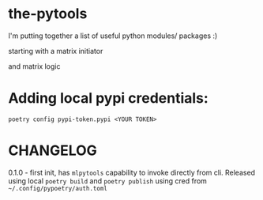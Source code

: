 # the-pytools
I'm putting together a list of useful python modules/ packages :)

starting with a matrix initiator

and matrix logic

# Adding local pypi credentials:
`poetry config pypi-token.pypi <YOUR TOKEN>` 

# CHANGELOG
0.1.0 - first init, has `mlpytools` capability to invoke directly from cli. Released using local `poetry build` and `poetry publish` using cred from `~/.config/pypoetry/auth.toml`